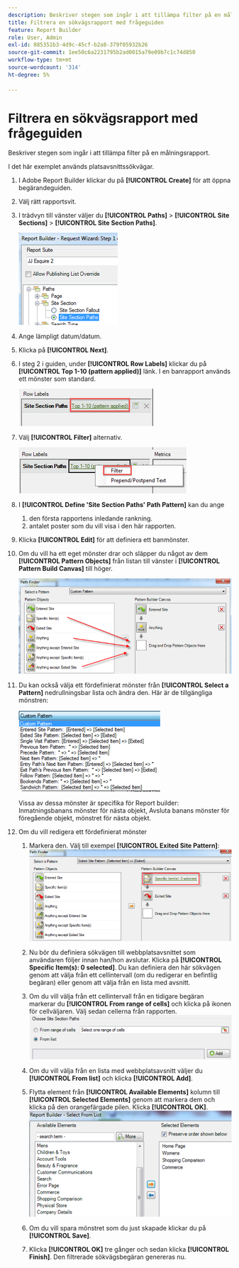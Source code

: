 ```yaml
---
description: Beskriver stegen som ingår i att tillämpa filter på en målningsrapport.
title: Filtrera en sökvägsrapport med frågeguiden
feature: Report Builder
role: User, Admin
exl-id: 085351b3-4d9c-45cf-b2a8-379f05932b26
source-git-commit: 1ee50c6a2231795b2ad0015a79e09b7c1c74d850
workflow-type: tm+mt
source-wordcount: '314'
ht-degree: 5%

---
```


# Filtrera en sökvägsrapport med frågeguiden

Beskriver stegen som ingår i att tillämpa filter på en målningsrapport.

I det här exemplet används platsavsnittssökvägar.

1. I Adobe Report Builder klickar du på **[!UICONTROL Create]** för att öppna begärandeguiden.
1. Välj rätt rapportsvit.
1. I trädvyn till vänster väljer du **[!UICONTROL Paths]** > **[!UICONTROL Site Sections]** > **[!UICONTROL Site Section Paths]**.

   ![](assets/site_section_path_1.png)

1. Ange lämpligt datum/datum.
1. Klicka på **[!UICONTROL Next]**.
1. I steg 2 i guiden, under **[!UICONTROL Row Labels]** klickar du på **[!UICONTROL Top 1-10 (pattern applied)]** länk. I en banrapport används ett mönster som standard.

   ![](assets/site_section_path_2.png)

1. Välj **[!UICONTROL Filter]** alternativ.

   ![](assets/filter_option.png)

1. I **[!UICONTROL Define 'Site Section Paths' Path Pattern]** kan du ange
   1. den första rapportens inledande rankning.
   1. antalet poster som du vill visa i den här rapporten.
1. Klicka **[!UICONTROL Edit]** för att definiera ett banmönster.
1. Om du vill ha ett eget mönster drar och släpper du något av dem **[!UICONTROL Pattern Objects]** från listan till vänster i **[!UICONTROL Pattern Build Canvas]** till höger.

   ![](assets/custom_pattern.png)

1. Du kan också välja ett fördefinierat mönster från **[!UICONTROL Select a Pattern]** nedrullningsbar lista och ändra den. Här är de tillgängliga mönstren:

   ![](assets/select_a_pattern.png)

   Vissa av dessa mönster är specifika för Report builder: Inmatningsbanans mönster för nästa objekt, Avsluta banans mönster för föregående objekt, mönstret för nästa objekt.
1. Om du vill redigera ett fördefinierat mönster
   1. Markera den. Välj till exempel **[!UICONTROL Exited Site Pattern]**: ![](assets/exited_site_pattern.png)

   1. Nu bör du definiera sökvägen till webbplatsavsnittet som användaren följer innan han/hon avslutar. Klicka på **[!UICONTROL Specific Item(s): 0 selected]**. Du kan definiera den här sökvägen genom att välja från ett cellintervall (om du redigerar en befintlig begäran) eller genom att välja från en lista med avsnitt.
   1. Om du vill välja från ett cellintervall från en tidigare begäran markerar du **[!UICONTROL From range of cells]** och klicka på ikonen för cellväljaren. Välj sedan cellerna från rapporten. ![](assets/choose_site_section_paths.png)

   1. Om du vill välja från en lista med webbplatsavsnitt väljer du **[!UICONTROL From list]** och klicka **[!UICONTROL Add]**.
   1. Flytta element från **[!UICONTROL Available Elements]** kolumn till **[!UICONTROL Selected Elements]** genom att markera dem och klicka på den orangefärgade pilen. Klicka **[!UICONTROL OK]**. ![](assets/move_site_section_elements.png)

   1. Om du vill spara mönstret som du just skapade klickar du på **[!UICONTROL Save]**.
   1. Klicka **[!UICONTROL OK]** tre gånger och sedan klicka **[!UICONTROL Finish]**. Den filtrerade sökvägsbegäran genereras nu.
